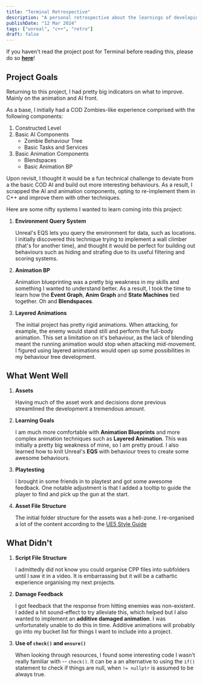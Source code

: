 ```yaml
---
title: "Terminal Retrospective"
description: "A personal retrospective about the learnings of developing Terminal."
publishDate: "12 Mar 2024"
tags: ["unreal", "c++", "retro"]
draft: false
---
```


If you haven't read the project post for Terminal before reading this, please do so [**here**](https://heny.quest/projects/terminal/)!

## Project Goals
Returning to this project, I had pretty big indicators on what to improve. Mainly on the animation and AI front.

As a base, I initially had a COD Zombies-like experience comprised with the following components:
1. Constructed Level
2. Basic AI Components
	- Zombie Behaviour Tree
	- Basic Tasks and Services
3. Basic Animation Components
	- Blendspaces
	- Basic Animation BP

Upon revisit, I thought it would be a fun technical challenge to deviate from a the basic COD AI and build out more interesting behaviours. As a result, I scrapped the AI and animation components, opting to re-implement them in C++ and improve them with other techniques.

Here are some nifty systems I wanted to learn coming into this project:

1. **Environment Query System**

	Unreal's EQS lets you query the environment for data, such as locations. I initially discovered this technique trying to implement a wall climber (that's for another time), and thought it would be perfect for building out behaviours such as hiding and strafing due to its useful filtering and scoring systems.

2. **Animation BP**

	Animation blueprinting was a pretty big weakness in my skills and something I wanted to understand better. As a result, I took the time to learn how the **Event Graph**, **Anim Graph** and **State Machines** tied together. Oh and **Blendspaces**.

3. **Layered Animations**

	The initial project has pretty rigid animations. When attacking, for example, the enemy would stand still and perform the full-body animation. This set a limitation on it's behaviour, as the lack of blending meant the running animation would stop when attacking mid-movement. I figured using layered animations would open up some possibilities in my behaviour tree development.

## What Went Well

1. **Assets**

	Having much of the asset work and decisions done previous streamlined the development a tremendous amount.

2. **Learning Goals**

	I am much more comfortable with **Animation Blueprints** and more complex animation techniques such as **Layered Animation**. This was initially a pretty big weakness of mine, so I am pretty proud. I also learned how to knit Unreal's **EQS** with behaviour trees to create some awesome behaviours.

3. **Playtesting**

	I brought in some friends in to playtest and got some awesome feedback. One notable adjustment is that I added a tooltip to guide the player to find and pick up the gun at the start.

4. **Asset File Structure**

	The initial folder structure for the assets was a hell-zone. I re-organised a lot of the content according to the [UE5 Style Guide](https://github.com/Allar/ue5-style-guide)

## What Didn't

1. **Script File Structure**

	I admittedly did not know you could organise CPP files into subfolders until I saw it in a video. It is embarrassing but it will be a cathartic experience organising my next projects.

2. **Damage Feedback**

	I got feedback that the response from hitting enemies was non-existent. I added a hit sound-effect to try alleviate this, which helped but I also wanted to implement an **additive damaged animation**. I was unfortunately unable to do this in time. Additive animations will probably go into my bucket list for things I want to include into a project.

3. **Use of `check()` and `ensure()`**

	When looking through resources, I found some interesting code I wasn't really familiar with -- `check()`. It can be a an alternative to using the `if()` statement to check if things are null, when `!= nullptr` is assumed to be always true.